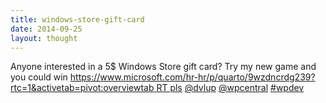 ```yaml
---
title: windows-store-gift-card
date: 2014-09-25
layout: thought
---
```

Anyone interested in a 5$ Windows Store gift card? Try my new game and you could win [https://www.microsoft.com/hr-hr/p/quarto/9wzdncrdg239?rtc=1&activetab=pivot:overviewtab RT pls](https://www.microsoft.com/hr-hr/p/quarto/9wzdncrdg239?rtc=1&activetab=pivot:overviewtab) [@dvlup](https://x.com/DVLUP) [@wpcentral](https://x.com/wpcentral) [#wpdev](https://x.com/hashtag/wpdev?src=hashtag_click)